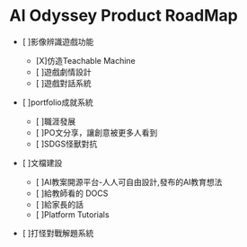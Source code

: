 # AI Odyssey Product RoadMap
- [ ]影像辨識遊戲功能
    - [X]仿造Teachable Machine
    - [ ]遊戲劇情設計
    - [ ]遊戲對話系統

- [ ]portfolio成就系統
    - [ ]職涯發展
    - [ ]PO文分享，讓創意被更多人看到
    - [ ]SDGS怪獸對抗

- [ ]文檔建設
    - [ ]AI教案開源平台-人人可自由設計,發布的AI教育想法
    - [ ]給教師看的 DOCS
    - [ ]給家長的話
    - [ ]Platform Tutorials

- [ ]打怪對戰解題系統

